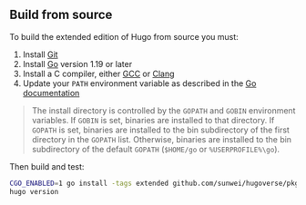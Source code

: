 ## Build from source

To build the extended edition of Hugo from source you must:

1. Install [Git]
1. Install [Go] version 1.19 or later
1. Install a C compiler, either [GCC] or [Clang]
1. Update your `PATH` environment variable as described in the [Go documentation]

> The install directory is controlled by the `GOPATH` and `GOBIN` environment variables. If `GOBIN` is set, binaries are installed to that directory. If `GOPATH` is set, binaries are installed to the bin subdirectory of the first directory in the `GOPATH` list. Otherwise, binaries are installed to the bin subdirectory of the default `GOPATH` (`$HOME/go` or `%USERPROFILE%\go`).

Then build and test:

```sh
CGO_ENABLED=1 go install -tags extended github.com/sunwei/hugoverse/pkg/hugo@latest
hugo version
```

[Clang]: https://clang.llvm.org/
[GCC]: https://gcc.gnu.org/
[Git]: https://git-scm.com/book/en/v2/Getting-Started-Installing-Git
[Go documentation]: https://go.dev/doc/code#Command
[Go]: https://go.dev/doc/install
